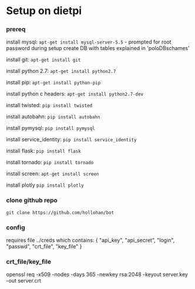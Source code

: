 
# Setup on dietpi
### prereq
install mysql:
`apt-get install mysql-server-5.5`
        - prompted for root password during setup
create DB with tables explained in 'poloDBschames'
 
install git:
`apt-get install git`

install python 2.7:
`apt-get install python2.7`

install pip:
`apt-get install python-pip`

install python c headers:
`apt-get install python2.7-dev`

install twisted:
`pip install twisted`

install autobahn:
`pip install autobahn`

install pymysql:
`pip install pymysql`

install service_identity:
`pip install service_identity`

install flask:
`pip install flask`

install tornado:
`pip install tornado`

install screen:
`apt-get install screen`

install plotly
`pip install plotly`

### clone github repo

`git clone https://github.com/hollohan/bot`


### config
requires file ../creds which contains:
{
"api_key",
"api_secret",
"login",
"passwd",
"crt_file",
"key_file"
}

### crt_file/key_file
openssl req -x509 -nodes -days 365 -newkey rsa:2048 -keyout server.key -out server.crt
